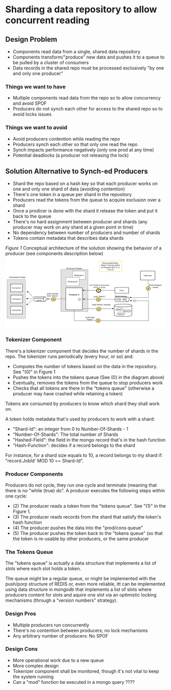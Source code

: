 # Sharding a data repository to allow concurrent reading

## Design Problem
- Components read data from a single, shared data repository
- Components transform/"produce" new data and pushes it to a queue to be pulled by a cluster of consumers
- Data records in the shared repo must be processed exclusively "by one and only one producer"

### Things we want to have
- Multiple components read data from the repo so to allow concurrency and avoid SPOF
- Producers do not synch each other for access to the shared repo so to avoid locks issues

### Things we want to avoid
- Avoid producers contention while reading the repo
- Producers synch each other so that only one read the repo
- Synch impacts performance negatively (only one prod at any time)
- Potential deadlocks (a producer not releasing the lock)

## Solution Alternative to Synch-ed Producers
- Shard the repo based on a hash key so that each producer works on one and only one shard of data
(avoiding contention)
- There's one token in a queue per shard in the repository
- Producers read the tokens from the queue to acquire exclusion over a shard
- Once a prodicer is done with the shard it release the token and put it back to the queue
- There's no hard assignment between producer and shards (any producer may work on any shard at a given
point in time)
- No dependency between number of producers and number of shards
 - Tokens contain metadata that describes data shards
 
_Figure 1_ Conceptual architecture of the solution showing the behavior of a producer (see components description
below)
![](https://github.com/vazquezger/papers/blob/master/figures/sharding-repo-fig1.png)

### Tokenizer Component
There's a tokenizer component that decides the number of shards in the repo.
The tokenizer runs periodically (every hour, or so) and:
- Computes the number of tokens based on the data in the repository. See "(0)" in Figure 1
- Pushes the tokens into the tokens queue (See (0) in the diagram above)
- Eventually, removes the tokens from the queue to stop producers work
- Checks that all tokens are there in the "tokens queue" (otherwise a producer may have crashed while
retaining a token)

Tokens are consumed by producers to know which shard they shall work on.

A token holds metadata that's used by producers to work with a shard:
- "Shard-Id": an integer from 0 to Number-Of-Shards - 1
- "Number-Of-Shards": The total number of Shards
- "Hashed-Field": the field in the mongo record that's in the hash function
- "Hash-Function": decides if a record belongs to the shard

For instance, for a shard size equals to 10, a record belongs to my shard if: "record.JobId' MOD 10 == Shard-Id".

### Producer Components
Producers do not cycle, they run one cycle and terminate (meaning that there is no "while (true) do".
A producer executes the following steps within one cycle:
- (2) The producer reads a token from the "tokens queue". See "(1)" in the Figure 1.
- (3) The producer reads records from the shard that satisfy the token's hash function
- (4) The producer pushes the data into the "prod/cons queue"
- (5) The producer pushes the token back to the "tokens queue" (so that the token is re-usable by other producers, or the same producer

### The Tokens Queue
The "tokens queue" is actually a data structure that implements a list of slots where each slot holds a token.

The queue might be a regular queue, or might be implemented with the push/porp structure of REDIS or, even more
reliable, itt can be implemented using data structure in mongodb that implements a list of slots where producers
content for slots and aquire one slot via an optimistic locking mechanisms (through a "version numbers" strategy).

### Design Pros
- Multiple producers run concurrently
- There's no contention between producers; no lock mechanisms
- Any arbitrary number of producers: No SPOF

### Design Cons
- More operational work due to a new queue
- More complex design
- Tokenizer component shall be monitored, though it's not vital to keep the system running
- Can a "mod" function be executed in a mongo query ????

